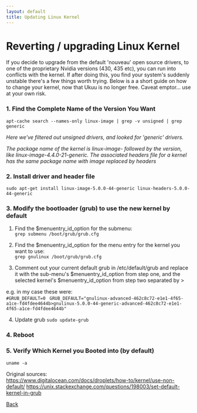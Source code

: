```yaml
---
layout: default
title: Updating Linux Kernel
---
```


# Reverting / upgrading Linux Kernel 
If you decide to upgrade from the default 'nouveau' open source drivers, to one of the proprietary Nvidia versions (430, 435 etc), you can run into conflicts with the kernel. If after doing this, you find your system's suddenly unstable there's a few things worth trying. Below is a a short guide on how to change your kernel, now that Ukuu is no longer free. Caveat emptor... use at your own risk.   

### 1. Find the Complete Name of the Version You Want

```apt-cache search --names-only linux-image | grep -v unsigned | grep generic```  

*Here we've filtered out unsigned drivers, and looked for 'generic' drivers.*

*The package name of the kernel is linux-image- followed by the version, like linux-image-4.4.0-21-generic. The associated headers file for a kernel has the same package name with image replaced by headers*

### 2. Install driver and header file
```sudo apt-get install linux-image-5.0.0-44-generic linux-headers-5.0.0-44-generic```

### 3. Modify the bootloader (grub) to use the new kernel by default
1. Find the $menuentry_id_option for the submenu:  
```grep submenu /boot/grub/grub.cfg```

2. Find the $menuentry_id_option for the menu entry for the kernel you want to use:  
```grep gnulinux /boot/grub/grub.cfg```

3. Comment out your current default grub in /etc/default/grub and replace it with the sub-menu's $menuentry_id_option from step one, and the selected kernel's $menuentry_id_option from step two separated by >

e.g. in my case these were:  
```#GRUB_DEFAULT=0```
``` GRUB_DEFAULT="gnulinux-advanced-462c8c72-e1e1-4f65-a1ce-fd4fdee4644b>gnulinux-5.0.0-44-generic-advanced-462c8c72-e1e1-4f65-a1ce-fd4fdee4644b"```

4. Update grub
```sudo update-grub```

### 4. Reboot

### 5. Verify Which Kernel you Booted into (by default)
```uname -a```

Original sources:  
https://www.digitalocean.com/docs/droplets/how-to/kernel/use-non-default/
https://unix.stackexchange.com/questions/198003/set-default-kernel-in-grub


[Back](./)
